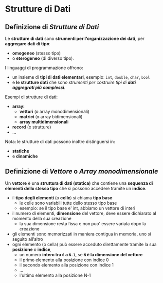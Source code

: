 # Strutture di Dati

## Definizione di _Strutture di Dati_
Le **strutture di dati** sono **strumenti per l'organizzazione dei dati**,
per **aggregare dati di tipo**:
* **omogeneo** (stesso tipo)
* o **eterogeneo** (di diverso tipo). 

I linguaggi di programmazione offrono:
* un insieme di **tipi di dati elementari**, esempio: `int`, `double`, `char`, `bool` 
* e **le strutture dati** che sono *strumenti per costruire tipi di **dati aggregrati più complessi***. 

Esempi di strutture di dati: 
* **array**:
  * **vettori** (o array monodimensionali)
  * **matrici** (o array bidimensionali)
  * **array multidimensionali**
* **record** (o strutture)
* ...

Nota: le strutture di dati possono inoltre distinguersi in:
* **statiche**
* e **dinamiche**

## Definizione di _Vettore_ o _Array monodimensionale_
Un **vettore** è una **struttura di dati (statica)** che contiene una **sequenza di elementi dello stesso tipo**
che si possono accedere tramite un **indice**.

* il **tipo degli elementi** (o **celle**) si chiama **tipo base** 
  * le celle sono variabili tutte dello stesso tipo base
  * esempio: se il tipo base e' int, abbiamo un vettore di interi
* il numero di elementi, **dimensione** del vettore, deve essere dichiarato al momento della sua creazione
  * la sua dimensione resta fissa e non puo' essere variata dopo la creazione 
* gli elementi sono memorizzati in maniera contigua in memoria, uno si seguito all'altro
* ogni elemento (o cella) può essere acceduto direttamente tramite la sua **posizione** o **indice**,
  * un numero **intero tra `0` a `N-1`**, se **`N` è la dimensione del vettore**
  * il primo elemento alla posizione con indice 0
  * il secondo elemento alla posizione con indice 1
  * ...
  * l'ultimo elemento alla posizione N-1



